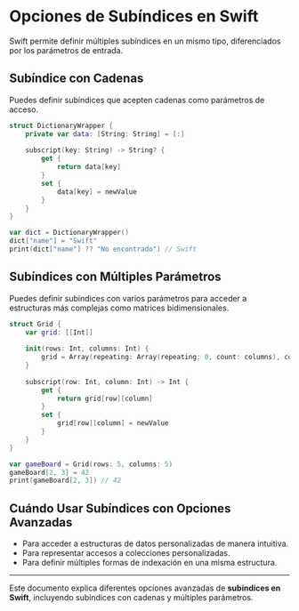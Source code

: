 # Opciones de Subíndices en Swift

Swift permite definir múltiples subíndices en un mismo tipo, diferenciados por los parámetros de entrada.

## Subíndice con Cadenas

Puedes definir subíndices que acepten cadenas como parámetros de acceso.

```swift
struct DictionaryWrapper {
    private var data: [String: String] = [:]
    
    subscript(key: String) -> String? {
        get {
            return data[key]
        }
        set {
            data[key] = newValue
        }
    }
}

var dict = DictionaryWrapper()
dict["name"] = "Swift"
print(dict["name"] ?? "No encontrado") // Swift
```

## Subíndices con Múltiples Parámetros

Puedes definir subíndices con varios parámetros para acceder a estructuras más complejas como matrices bidimensionales.

```swift
struct Grid {
    var grid: [[Int]]
    
    init(rows: Int, columns: Int) {
        grid = Array(repeating: Array(repeating: 0, count: columns), count: rows)
    }
    
    subscript(row: Int, column: Int) -> Int {
        get {
            return grid[row][column]
        }
        set {
            grid[row][column] = newValue
        }
    }
}

var gameBoard = Grid(rows: 5, columns: 5)
gameBoard[2, 3] = 42
print(gameBoard[2, 3]) // 42
```

## Cuándo Usar Subíndices con Opciones Avanzadas

- Para acceder a estructuras de datos personalizadas de manera intuitiva.
- Para representar accesos a colecciones personalizadas.
- Para definir múltiples formas de indexación en una misma estructura.

---

Este documento explica diferentes opciones avanzadas de **subíndices en Swift**, incluyendo subíndices con cadenas y múltiples parámetros.
